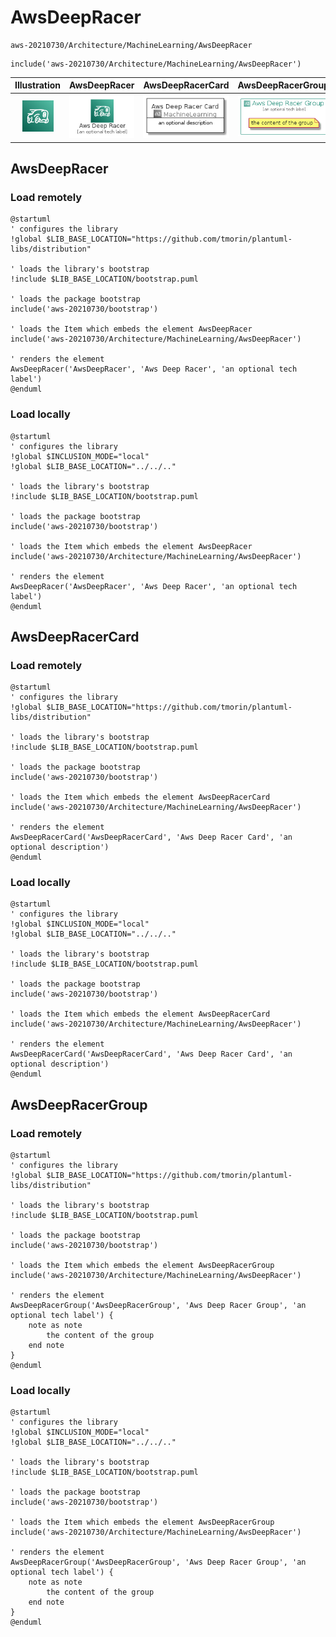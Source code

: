 # AwsDeepRacer


```text
aws-20210730/Architecture/MachineLearning/AwsDeepRacer
```

```text
include('aws-20210730/Architecture/MachineLearning/AwsDeepRacer')
```



| Illustration | AwsDeepRacer | AwsDeepRacerCard | AwsDeepRacerGroup |
| :---: | :---: | :---: | :---: |
| ![illustration for Illustration](../../../aws-20210730/Architecture/MachineLearning/AwsDeepRacer.png) | ![illustration for AwsDeepRacer](../../../aws-20210730/Architecture/MachineLearning/AwsDeepRacer.Local.png) | ![illustration for AwsDeepRacerCard](../../../aws-20210730/Architecture/MachineLearning/AwsDeepRacerCard.Local.png) | ![illustration for AwsDeepRacerGroup](../../../aws-20210730/Architecture/MachineLearning/AwsDeepRacerGroup.Local.png) |




## AwsDeepRacer

### Load remotely
```plantuml
@startuml
' configures the library
!global $LIB_BASE_LOCATION="https://github.com/tmorin/plantuml-libs/distribution"

' loads the library's bootstrap
!include $LIB_BASE_LOCATION/bootstrap.puml

' loads the package bootstrap
include('aws-20210730/bootstrap')

' loads the Item which embeds the element AwsDeepRacer
include('aws-20210730/Architecture/MachineLearning/AwsDeepRacer')

' renders the element
AwsDeepRacer('AwsDeepRacer', 'Aws Deep Racer', 'an optional tech label')
@enduml
```

### Load locally
```plantuml
@startuml
' configures the library
!global $INCLUSION_MODE="local"
!global $LIB_BASE_LOCATION="../../.."

' loads the library's bootstrap
!include $LIB_BASE_LOCATION/bootstrap.puml

' loads the package bootstrap
include('aws-20210730/bootstrap')

' loads the Item which embeds the element AwsDeepRacer
include('aws-20210730/Architecture/MachineLearning/AwsDeepRacer')

' renders the element
AwsDeepRacer('AwsDeepRacer', 'Aws Deep Racer', 'an optional tech label')
@enduml
```

## AwsDeepRacerCard

### Load remotely
```plantuml
@startuml
' configures the library
!global $LIB_BASE_LOCATION="https://github.com/tmorin/plantuml-libs/distribution"

' loads the library's bootstrap
!include $LIB_BASE_LOCATION/bootstrap.puml

' loads the package bootstrap
include('aws-20210730/bootstrap')

' loads the Item which embeds the element AwsDeepRacerCard
include('aws-20210730/Architecture/MachineLearning/AwsDeepRacer')

' renders the element
AwsDeepRacerCard('AwsDeepRacerCard', 'Aws Deep Racer Card', 'an optional description')
@enduml
```

### Load locally
```plantuml
@startuml
' configures the library
!global $INCLUSION_MODE="local"
!global $LIB_BASE_LOCATION="../../.."

' loads the library's bootstrap
!include $LIB_BASE_LOCATION/bootstrap.puml

' loads the package bootstrap
include('aws-20210730/bootstrap')

' loads the Item which embeds the element AwsDeepRacerCard
include('aws-20210730/Architecture/MachineLearning/AwsDeepRacer')

' renders the element
AwsDeepRacerCard('AwsDeepRacerCard', 'Aws Deep Racer Card', 'an optional description')
@enduml
```

## AwsDeepRacerGroup

### Load remotely
```plantuml
@startuml
' configures the library
!global $LIB_BASE_LOCATION="https://github.com/tmorin/plantuml-libs/distribution"

' loads the library's bootstrap
!include $LIB_BASE_LOCATION/bootstrap.puml

' loads the package bootstrap
include('aws-20210730/bootstrap')

' loads the Item which embeds the element AwsDeepRacerGroup
include('aws-20210730/Architecture/MachineLearning/AwsDeepRacer')

' renders the element
AwsDeepRacerGroup('AwsDeepRacerGroup', 'Aws Deep Racer Group', 'an optional tech label') {
    note as note
        the content of the group
    end note
}
@enduml
```

### Load locally
```plantuml
@startuml
' configures the library
!global $INCLUSION_MODE="local"
!global $LIB_BASE_LOCATION="../../.."

' loads the library's bootstrap
!include $LIB_BASE_LOCATION/bootstrap.puml

' loads the package bootstrap
include('aws-20210730/bootstrap')

' loads the Item which embeds the element AwsDeepRacerGroup
include('aws-20210730/Architecture/MachineLearning/AwsDeepRacer')

' renders the element
AwsDeepRacerGroup('AwsDeepRacerGroup', 'Aws Deep Racer Group', 'an optional tech label') {
    note as note
        the content of the group
    end note
}
@enduml
```

